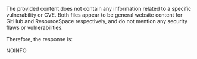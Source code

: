The provided content does not contain any information related to a specific vulnerability or CVE. Both files appear to be general website content for GitHub and ResourceSpace respectively, and do not mention any security flaws or vulnerabilities.

Therefore, the response is:

NOINFO